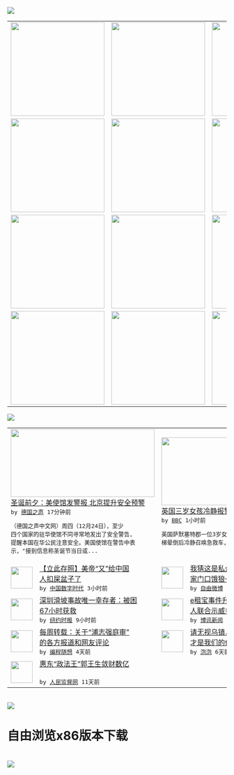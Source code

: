 

<a href="https://github.com/greatfire/z/raw/master/FreeBrowser.apk"><img src="https://raw.githubusercontent.com/greatfire/wiki/master/x/header.png" /></a><table><tr><td width="262" align="center" valign="center"><a href="https://github.com/greatfire/wiki/wiki/nyt" title="纽约时报中文网 国际纵览"><img src="https://raw.githubusercontent.com/greatfire/wiki/master/x/nyt_flag.png" width="215"/></a></td><td width="262" align="center" valign="center"><a href="https://github.com/greatfire/wiki/wiki/dw" title=""><img src="https://raw.githubusercontent.com/greatfire/wiki/master/x/dw_flag.png" width="215"/></a></td><td width="262" align="center" valign="center"><a href="https://github.com/greatfire/wiki/wiki/rmjd" title=""><img src="https://raw.githubusercontent.com/greatfire/wiki/master/x/rmjd_flag.png" width="215"/></a></td></tr><tr><td width="262" align="center" valign="center"><a href="https://github.com/paopaonetizen/website" title="泡泡 - 未经审查的互联网信息"><img src="https://raw.githubusercontent.com/greatfire/wiki/master/x/pp_flag.png" width="215"/></a></td><td width="262" align="center" valign="center"><a href="https://github.com/getlantern/mirror" title="以及自由微博和GreatFire.org官方中文论坛"><img src="https://raw.githubusercontent.com/greatfire/wiki/master/x/lantern_flag.png" width="215"/></a></td><td width="262" align="center" valign="center"><a href="https://github.com/cdtmirrors/m/" title=""><img src="https://raw.githubusercontent.com/greatfire/wiki/master/x/cdt_flag.png" width="215"/></a></td></tr><tr><td width="262" align="center" valign="center"><a href="https://github.com/program-think/blog" title="编程随想的博客"><img src="https://raw.githubusercontent.com/greatfire/wiki/master/x/pt_flag.png" width="215"/></a></td><td width="262" align="center" valign="center"><a href="https://github.com/greatfire/wiki/wiki/bbc" title=""><img src="https://raw.githubusercontent.com/greatfire/wiki/master/x/bbc_flag.png" width="215"/></a></td><td width="262" align="center" valign="center"><a href="https://github.com/freeweibo/s" title="自由微博 - 匿名和不受屏蔽的新浪微博搜索"><img src="https://raw.githubusercontent.com/greatfire/wiki/master/x/fw_flag.png" width="215"/></a></td></tr><tr><td width="262" align="center" valign="center"><a href="https://github.com/greatfire/wiki/wiki/google" title=""><img src="https://raw.githubusercontent.com/greatfire/wiki/master/x/google_flag.png" width="215"/></a></td><td width="262" align="center" valign="center"><a href="https://github.com/bxnews/boxun" title=""><img src="https://raw.githubusercontent.com/greatfire/wiki/master/x/bx_flag.png" width="215"/></a></td><td width="262" align="center" valign="center"><a href="https://github.com/greatfire/wiki/wiki/open-source" title="欢迎访问GreatFire.org开发者项目网站"><img src="https://raw.githubusercontent.com/greatfire/wiki/master/x/open-source_flag.png" width="215"/></a></td></tr></table><img src="https://raw.githubusercontent.com/greatfire/wiki/master/x/newsfeed text.png" /><table cols="4"><tr><td colspan="2" width="380"><a href="http://dw.com/p/1HTMP?maca=chi-GK-text-greatfire-all-chinese-15625-xml-mrss"><img src="http://www.dw.com/image/0,,18940775_302,00.jpg" width="330" height="156"/></a></br><a href="http://dw.com/p/1HTMP?maca=chi-GK-text-greatfire-all-chinese-15625-xml-mrss">圣诞前夕：美使馆发警报 北京提升安全预警</a></br><kbd> by <a href="http://dw.de">德国之声</a> 17分钟前 </kbd></br><pre>（德国之声中文网）周四（12月24日），至少<br/>四个国家的驻华使馆不同寻常地发出了安全警告，<br/>提醒本国在华公民注意安全。美国使馆在警告中表<br/>示，"接到信息称圣诞节当日或...</pre></td><td colspan="2" width="380"><a href="http://www.bbc.com/zhongwen/simp/uk/2015/12/151224_england_toddler_999"><img src="http://a.files.bbci.co.uk/worldservice/live/assets/images/2015/12/24/151224121139_emma_bazzard_01_144x81_bbc_nocredit.jpg" width="330" height="156"/></a></br><a href="http://www.bbc.com/zhongwen/simp/uk/2015/12/151224_england_toddler_999">英国三岁女孩冷静报警救母获颁英勇奖</a></br><kbd> by <a href="http://www.bbc.co.uk/zhongwen/simp">BBC</a> 1小时前 </kbd></br><pre>英国萨默塞特郡一位3岁女孩看见怀疑母亲滚下楼<br/>梯晕倒后冷静召唤急救车，获当局颁奖表扬。</pre></td></tr><tr><td><img src="http://chinadigitaltimes.net/chinese/files/2015/12/%E5%B1%8E%E7%9B%86%E5%AD%90.png" width="50" height="50"/></td><td width="280"><a href="http://feedproxy.google.com/~r/chinadigitaltimes/main-page/~3/ZteIsqzowHM/">【立此存照】美帝“又”给中国<br/>人扣屎盆子了</a></br><kbd> by <a href="http://chinadigitaltimes.net/chinese/">中国数字时代</a> 3小时前 </kbd></td><td><img src="https://raw.githubusercontent.com/greatfire/wiki/master/x/fw_logo.png" width="50" height="50"/></td><td width="280"><a href="https://freeweibo.com/weibo/3923596239717013">我猜这是私企吧？否则谁能摆平<br/>家门口饿狼一般的南方系？</a></br><kbd> by <a href="https://freeweibo.com/">自由微博</a> 6小时前 </kbd></td></tr><tr><td><img src="http://static01.nyt.com/images/2015/12/23/world/24xp-survivor/24xp-survivor-articleLarge.jpg" width="50" height="50"/></td><td width="280"><a href="https://d3qlz4p8smvoli.cloudfront.net/china/20151224/c24xp-shenzhen/">深圳滑坡事故唯一幸存者：被困<br/>67小时获救</a></br><kbd> by <a href="http://m.cn.nytimes.com/">纽约时报</a> 9小时前 </kbd></td><td><img src="http://www.boxun.com/news/images/2015/12/201512230355china1.jpg" width="50" height="50"/></td><td width="280"><a href="http://www.boxun.com/news/gb/china/2015/12/201512230355.shtml">e租宝事件升级7省34市上万<br/>人联合示威多地被镇压请...</a></br><kbd> by <a href="http://www.boxun.com">博讯新闻</a> 2天前 </kbd></td></tr><tr><td><img src="http://lh6.googleusercontent.com/Ug_OoQTH77-0fdz8alcHfb1TEBnDEYRWx4p39co-bfXtS-0ne-dqIhxTldig9oqcXoKLFIB2doh1ePC4b2D7i-8_1EE-4vyXby4yVPNCyvkCscDXXRmTMQnnmJ7C3EsxuF1o4dFSdA" width="50" height="50"/></td><td width="280"><a href="http://feedproxy.google.com/~r/programthink/~3/JcxMtdbVyWc/weekly-share-95.html">每周转载：关于“浦志强庭审”<br/>的各方报道和网友评论</a></br><kbd> by <a href="http://program-think.blogspot.com">编程随想</a> 4天前 </kbd></td><td><img src="https://raw.githubusercontent.com/greatfire/wiki/master/x/pp_logo.png" width="50" height="50"/></td><td width="280"><a href="https://pao-pao.net/article/653">请无视乌镇，Internet<br/>才是我们的价值</a></br><kbd> by <a href="https://pao-pao.net">泡泡</a> 6天前 </kbd></td></tr><tr><td><img src="http://www.rmjdw.com/uploads/151213/3-151213135J1423.jpg" width="50" height="50"/></td><td width="280"><a href="http://www.rmjdw.com//tebiebaodao/20151213/15247.html">惠东“政法王”郭王生敛财数亿<br/> </a></br><kbd> by <a href="http://www.rmjdw.com/">人民监督网</a> 11天前 </kbd></td></table></br><a href="https://github.com/greatfire/z/raw/master/FreeBrowser.apk"><img src="https://raw.githubusercontent.com/greatfire/wiki/master/x/download app.png" /></a><h1>自由浏览x86版本下载<h1><a href="https://github.com/greatfire/z/raw/master/FreeBrowser-x86.apk"><img src="https://raw.githubusercontent.com/greatfire/images/master/fb86.qr.png" /></a>